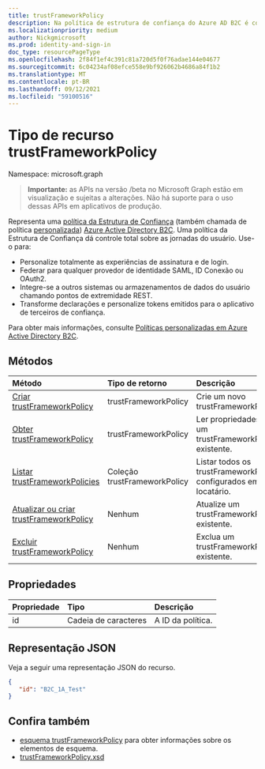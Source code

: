 ```yaml
---
title: trustFrameworkPolicy
description: Na política de estrutura de confiança do Azure AD B2C é conhecida como políticas personalizadas. Isso descreve as operações disponíveis em um objeto trustFrameworkPolicy para o locatário.
ms.localizationpriority: medium
author: Nickgmicrosoft
ms.prod: identity-and-sign-in
doc_type: resourcePageType
ms.openlocfilehash: 2f84f1ef4c391c81a720d5f0f76adae144e04677
ms.sourcegitcommit: 6c04234af08efce558e9bf926062b4686a84f1b2
ms.translationtype: MT
ms.contentlocale: pt-BR
ms.lasthandoff: 09/12/2021
ms.locfileid: "59100516"
---
```

# <a name="trustframeworkpolicy-resource-type"></a>Tipo de recurso trustFrameworkPolicy

Namespace: microsoft.graph

> **Importante:** as APIs na versão /beta no Microsoft Graph estão em visualização e sujeitas a alterações. Não há suporte para o uso dessas APIs em aplicativos de produção.

Representa uma [política da Estrutura de Confiança](/azure/active-directory-b2c/active-directory-b2c-reference-trustframeworks-defined-ief-custom) (também chamada de política [personalizada](/azure/active-directory-b2c/active-directory-b2c-overview-custom)) [Azure Active Directory B2C](/azure/active-directory-b2c/active-directory-b2c-overview). Uma política da Estrutura de Confiança dá controle total sobre as jornadas do usuário. Use-o para:

* Personalize totalmente as experiências de assinatura e de login.
* Federar para qualquer provedor de identidade SAML, ID Conexão ou OAuth2.
* Integre-se a outros sistemas ou armazenamentos de dados do usuário chamando pontos de extremidade REST.
* Transforme declarações e personalize tokens emitidos para o aplicativo de terceiros de confiança.

Para obter mais informações, consulte [Políticas personalizadas em Azure Active Directory B2C](/azure/active-directory-b2c/active-directory-b2c-overview-custom).

## <a name="methods"></a>Métodos

| Método       | Tipo de retorno  |Descrição|
|:---------------|:--------|:----------|
|[Criar trustFrameworkPolicy](../api/trustframework-post-trustframeworkpolicy.md)|trustFrameworkPolicy|Crie um novo trustFrameworkPolicy.|
|[Obter trustFrameworkPolicy](../api/trustframeworkpolicy-get.md) |trustFrameworkPolicy|Ler propriedades de um trustFrameworkPolicy existente.|
|[Listar trustFrameworkPolicies](../api/trustframework-list-trustframeworkpolicies.md)|Coleção trustFrameworkPolicy|Listar todos os trustFrameworkPolicies configurados em um locatário.|
|[Atualizar ou criar trustFrameworkPolicy](../api/trustframework-put-trustframeworkpolicy.md)|Nenhum|Atualize um trustFrameworkPolicy existente.|
|[Excluir trustFrameworkPolicy](../api/trustframeworkpolicy-delete.md)|Nenhum|Exclua um trustFrameworkPolicy existente.|

## <a name="properties"></a>Propriedades

|Propriedade|Tipo|Descrição|
|:---------------|:--------|:----------|
|id|Cadeia de caracteres|A ID da política.|

## <a name="json-representation"></a>Representação JSON

Veja a seguir uma representação JSON do recurso.
<!-- {
  "blockType": "resource",
  "optionalProperties": [

  ],
  "baseType":"microsoft.graph.entity",
  "keyProperty":"id",
  "isMediaEntity":true,
  "@odata.type": "microsoft.graph.trustFrameworkPolicy"
}-->
```json
{
   "id": "B2C_1A_Test"
}
```

## <a name="see-also"></a>Confira também

- [esquema trustFrameworkPolicy](/azure/active-directory-b2c/trustframeworkpolicy) para obter informações sobre os elementos de esquema.
- [trustFrameworkPolicy.xsd](https://github.com/Azure-Samples/active-directory-b2c-custom-policy-starterpack/blob/master/TrustFrameworkPolicy_0.3.0.0.xsd)


